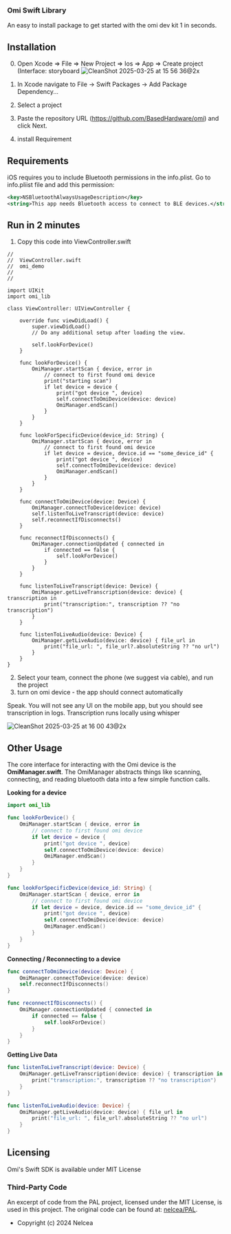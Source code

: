 ### Omi Swift Library
An easy to install package to get started with the omi dev kit 1 in seconds.


## Installation
0. Open Xcode => File => New Project => Ios => App => Create project (Interface: storyboard
![CleanShot 2025-03-25 at 15 56 36@2x](https://github.com/user-attachments/assets/7e59be15-48dc-4ff1-bcf1-235b8bab3990)

1. In Xcode navigate to File → Swift Packages → Add Package Dependency...
2. Select a project
3. Paste the repository URL (https://github.com/BasedHardware/omi) and click Next.
4. install Requirement

## Requirements
iOS requires you to include Bluetooth permissions in the info.plist. Go to info.pliist file and add this permission: 
```xml
<key>NSBluetoothAlwaysUsageDescription</key>
<string>This app needs Bluetooth access to connect to BLE devices.</string>
```
## Run in 2 minutes

1. Copy this code into ViewController.swift

``` 
//
//  ViewController.swift
//  omi_demo
//
//

import UIKit
import omi_lib

class ViewController: UIViewController {

    override func viewDidLoad() {
        super.viewDidLoad()
        // Do any additional setup after loading the view.
        
        self.lookForDevice()
    }
    
    func lookForDevice() {
        OmiManager.startScan { device, error in
            // connect to first found omi device
            print("starting scan")
            if let device = device {
                print("got device ", device)
                self.connectToOmiDevice(device: device)
                OmiManager.endScan()
            }
        }
    }

    func lookForSpecificDevice(device_id: String) {
        OmiManager.startScan { device, error in
            // connect to first found omi device
            if let device = device, device.id == "some_device_id" {
                print("got device ", device)
                self.connectToOmiDevice(device: device)
                OmiManager.endScan()
            }
        }
    }
    
    func connectToOmiDevice(device: Device) {
        OmiManager.connectToDevice(device: device)
        self.listenToLiveTranscript(device: device)
        self.reconnectIfDisconnects()
    }

    func reconnectIfDisconnects() {
        OmiManager.connectionUpdated { connected in
            if connected == false {
                self.lookForDevice()
            }
        }
    }
    
    func listenToLiveTranscript(device: Device) {
        OmiManager.getLiveTranscription(device: device) { transcription in
            print("transcription:", transcription ?? "no transcription")
        }
    }

    func listenToLiveAudio(device: Device) {
        OmiManager.getLiveAudio(device: device) { file_url in
            print("file_url: ", file_url?.absoluteString ?? "no url")
        }
    }
}

```
2. Select your team, connect the phone (we suggest via cable), and run the project
3. turn on omi device - the app should connect automatically

Speak. You will not see any UI on the mobile app, but you should see transcription in logs. Transcription runs locally using whisper

![CleanShot 2025-03-25 at 16 00 43@2x](https://github.com/user-attachments/assets/636b33ac-7ea7-4e1c-b490-8ec99b1feef8)

## Other Usage
The core interface for interacting with the Omi device is the **OmiManager.swift**. The OmiManager abstracts things like scanning, connecting, and reading bluetooth data into a few simple function calls.

**Looking for a device**
```swift
import omi_lib

func lookForDevice() {
    OmiManager.startScan { device, error in
        // connect to first found omi device
        if let device = device {
            print("got device ", device)
            self.connectToOmiDevice(device: device)
            OmiManager.endScan()
        }
    }
}

func lookForSpecificDevice(device_id: String) {
    OmiManager.startScan { device, error in
        // connect to first found omi device
        if let device = device, device.id == "some_device_id" {
            print("got device ", device)
            self.connectToOmiDevice(device: device)
            OmiManager.endScan()
        }
    }
}
```

**Connecting / Reconnecting to a device**
```swift
func connectToOmiDevice(device: Device) {
    OmiManager.connectToDevice(device: device)
    self.reconnectIfDisconnects()
}

func reconnectIfDisconnects() {
    OmiManager.connectionUpdated { connected in
        if connected == false {
            self.lookForDevice()
        }
    }
}
```

**Getting Live Data**
```swift
func listenToLiveTranscript(device: Device) {
    OmiManager.getLiveTranscription(device: device) { transcription in
        print("transcription:", transcription ?? "no transcription")
    }
}

func listenToLiveAudio(device: Device) {
    OmiManager.getLiveAudio(device: device) { file_url in
        print("file_url: ", file_url?.absoluteString ?? "no url")
    }
}
```

## Licensing

Omi's Swift SDK is available under MIT License

### Third-Party Code

An excerpt of code from the PAL project, licensed under the MIT License, is used in this project. The original code can be found at: [nelcea/PAL](https://github.com/nelcea/PAL).

- Copyright (c) 2024 Nelcea
